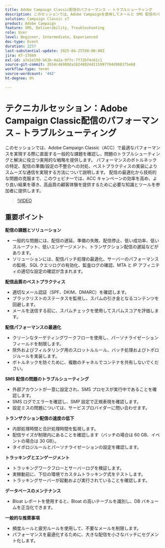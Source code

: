 ```yaml
---
title: Adobe Campaign Classic配信のパフォーマンス – トラブルシューティング
description: このセッションでは、Adobe Campaignを使用してメールと SMS 配信のパフォーマンスを向上させるための主な戦略について説明しました。 配信の遅延、低スループット、トランザクションの速度低下などの一般的な課題に対処し、バッチ処理の最適化、SQL ログ、サーバーパフォーマンスの監視などのソリューションを提供しました。 配信品質のベストプラクティスには、適切なメール認証（SPF、DKIM、DMARC）、ブラックリストモニタリング、スパムチェックが含まれていました。 パフォーマンスを向上させるために、エキスパートは、クリーンなワークフロー、スロットルルール、共有コンテナの回避を推奨しました。 適切な外部アカウントの設定とログ分析に重点を置いた SMS 配信のヒント。 セッションでは、検証の追跡、膨張レポートを使用したデータベースのメンテナンス、エンゲージメントを向上させるための頻度/疲労ルールの適用も強調されました。 セッションの録画は、メールで共有され、Adobe Experience サイトに投稿されます。
solution: Campaign Classic v7
product: Adobe Campaign
feature: SMS, Deliverability, Troubleshooting
role: User
level: Beginner, Intermediate, Experienced
doc-type: Event
duration: 2257
last-substantial-update: 2025-04-25T00:00:00Z
jira: KT-17869
exl-id: a7e1e198-b63b-4a2a-9ffc-7f72bf4c61c1
source-git-commit: 3b54c46988da18248024d115997704d9881f5e68
workflow-type: tm+mt
source-wordcount: '442'
ht-degree: 0%

---
```


# テクニカルセッション：Adobe Campaign Classic配信のパフォーマンス – トラブルシューティング

このセッションでは、Adobe Campaign Classic（ACC）で最適なパフォーマンスを実現する際に直面する一般的な課題を確認し、問題のトラブルシューティングと解決に役立つ実用的な戦略を提供します。 パフォーマンスのボトルネックの特定、配信の準備/設定の不整合への対処、ベストプラクティスの実装によりスムーズな通信を実現する方法について説明します。 配信の最適化から技術的な問題の克服まで、このウェビナーでは、ACC キャンペーンの効率を高め、より良い結果を導き、高品質の顧客体験を提供するために必要な知識とツールを参加者に提供します。

>[!VIDEO](https://video.tv.adobe.com/v/3457826/?learn=on&enablevpops)

## 重要ポイント

**配信の課題とソリューション**

* 一般的な問題には、配信の遅延、準備の失敗、配信停止、低い成功率、低いスループット、低いエンゲージメント、トランザクション配信の遅延などがあります。
* ソリューションには、配信バッチ処理の最適化、サーバーのパフォーマンスの監視、SQL クエリログの有効化、監査ログの確認、MTA と IP アフィニティの適切な設定の確認が含まれます。

**配信品質のベストプラクティス**

* 適切なメール認証（SPF、DKIM、DMARC）を確認します。
* ブラックリストのステータスを監視し、スパムの引き金となるコンテンツを回避します。
* メールを送信する前に、スパムチェックを使用してスパムスコアを評価します。

**配信パフォーマンスの最適化**

* クリーンなターゲティングワークフローを使用し、パーソナライゼーションフィールドを制限します。
* 除外およびフィルタリング用のスロットルルール、バッチ処理およびトポロジルールを実装します。
* ボトルネックを防ぐために、複数のチャネルでコンテナを共有しないでください。

**SMS 配信の問題のトラブルシューティング**

* 外部アカウントが一意に設定され、SMS プロセスが実行中であることを確認します。
* SMS ログでエラーを確認し、SMP 設定で正規表現を確認します。
* 設定ミスの問題については、サービスプロバイダーに問い合わせます。

**トランザクション配信の速度の低下**

* 内部処理時間と合計処理時間を監視します。
* 配信サイズが制限内にあることを確認します（バッチの場合は 60 GB、イベントの場合は 30 GB）。
* タイポロジルールとパーソナライゼーションの設定を確認します。

**トラッキングとエンゲージメント**

* トラッキングワークフローとサーバーログを検証します。
* 実稼動前に、下位の環境でカスタムトラッキング式をテストします。
* トラッキングサーバーが起動および実行されていることを確認します。

**データベースのメンテナンス**

* Bloat レポートを使用すると、Bloat の高いテーブルを識別し、DB バキュームを正当化できます。

**一般的な推奨事項**

* 頻度ルールと疲労ルールを使用して、不要なメールを制限します。
* パフォーマンスを最適化するために、大きな配信を小さなバッチにセグメント化します。
